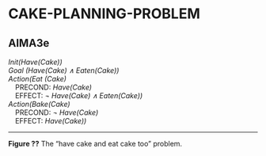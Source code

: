 # CAKE-PLANNING-PROBLEM  

## AIMA3e  
_Init(Have(Cake))_  
_Goal (Have(Cake) ∧ Eaten(Cake))_  
_Action(Eat (Cake)_  
&emsp;PRECOND: _Have(Cake)_  
&emsp;EFFECT: _¬ Have(Cake) ∧ Eaten(Cake))_  
_Action(Bake(Cake)_  
&emsp;PRECOND: _¬ Have(Cake)_  
&emsp;EFFECT: _Have(Cake))_  

---
__Figure ??__ The “have cake and eat cake too” problem.
